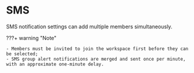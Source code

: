 # SMS

SMS notification settings can add multiple members simultaneously.

???+ warning "Note"

    - Members must be invited to join the workspace first before they can be selected;  
    - SMS group alert notifications are merged and sent once per minute, with an approximate one-minute delay.